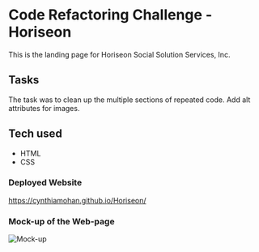 # Code Refactoring Challenge -Horiseon
 This is the landing page for Horiseon Social Solution Services, Inc.
 
## Tasks
The task was to clean up the multiple sections of repeated code. Add alt attributes for images.

## Tech used
*  HTML
* CSS

### Deployed Website
https://cynthiamohan.github.io/Horiseon/

### Mock-up of the Web-page
![Mock-up](/images/mock-up.png)
